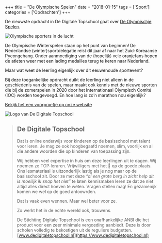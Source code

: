 +++
title = "De Olympische Spelen"
date = "2018-01-15"
tags = ['Sport']
categories = ['Opdrachten']
+++

De nieuwste opdracht in De Digitale Topschool gaat over [De Olympischje Spelen](https://www.dedigitaletopschool.nl/voorproefjes/178-de-olympische-spelen).

![Olympische sporters in de lucht](/img/opdrachtens/Photos-and-Videos-mosaic-06.jpg)

De Olympische Winterspelen staan op het punt van beginnen! De Nederlandse (winter)sportdelegatie reist dit jaar af naar het Zuid-Koreaanse Pyeongchang. Onder aanmoediging van de (hopelijk) vele oranjefans hopen de atleten weer met een lading medailles terug te keren naar Nederland.

 Maar wat weet de leerling eigenlijk over dit eeuwenoude sportevent?

Bij deze toegankelijke opdracht duikt de leerling niet alleen in de geschiedenis van de spelen, maar maakt ook kennis met de nieuwe sporten die bij de zomerspelen in 2020 door het Internationaal Olympisch Comité (IOC) worden toegevoegd. En hoe lang is zo’n marathon nou eigenlijk?

[Bekijk het een voorproefje op onze website](https://www.dedigitaletopschool.nl/voorproefjes/171-de-jachtluipaard)

![Logo van De Digitale Topschool](/img/de-digitale-topschool.png)

> ## De Digitale Topschool
>
> Dat is online onderwijs voor kinderen op de basisschool met talent voor leren.
> Je mag ze ook hoogbegaafd noemen, slim, voorlijk en al die andere woorden die
> op kinderen van toepassing zijn.
>
> Wij hebben veel expertise in huis om deze leerlingen uit te dagen. Wij noemen
> ze TOP-leraren. Vrijwilligers met het 💜 op de goede plaats. Ons lesmateriaal
> is uitzonderlijk lastig als je nog maar op de basisschool zit. Door ze met deze
_“ai een grote berg in zicht help dit is moeilijk ik snap het niet”_ te laten kennismaken leren ze dat ze niet
> altijd alles direct hoeven te weten. Vragen stellen mag!
> En gezamenijk komen we wel op de goed antoowrden.
>
> Dat is vaak even wennen. Maar wel beter voor ze.
>
> Zo werkt het in de echte wereld ook, trouwens.
>
> De Stichting Digitale Topschool is een onafhankelijke ANBI die het product voor
> een zeer minimale vergoeding aanbiedt. Deze is door scholen volledig te
> bekostigen uit de reguliere budgetten. [www.dedigitaletopschool.nl](https://www.dedigitaletopschool.nl)
